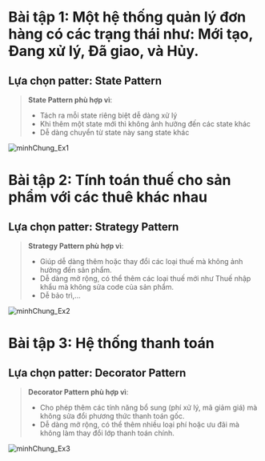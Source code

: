 # Bài tập 1: Một hệ thống quản lý đơn hàng có các trạng thái như: Mới tạo, Đang xử lý, Đã giao, và Hủy.
## Lựa chọn patter: State Pattern
> **State Pattern phù hợp vì**: <br>
> - Tách ra mỗi state riêng biệt dễ dàng xử lý<br>
> - Khi thêm một state mới thì không ảnh hưởng đến các state khác<br>
> - Dễ dàng chuyển từ state này sang state khác<br>

![minhChung_Ex1](https://github.com/user-attachments/assets/8d46824e-d6ca-4fdc-a798-fba6e338c5de)

# Bài tập 2: Tính toán thuế cho sản phẩm với các thuê khác nhau
## Lựa chọn patter: Strategy Pattern
> **Strategy Pattern phù hợp vì**:<br>
> - Giúp dễ dàng thêm hoặc thay đổi các loại thuế mà không ảnh hưởng đến sản phẩm.<br>
> - Dễ dàng mở rộng, có thể thêm các loại thuế mới như Thuế nhập khẩu mà không sửa code của sản phẩm.<br>
> - Dễ bảo trì,...

![minhChung_Ex2](https://github.com/user-attachments/assets/a726030c-0789-4769-9122-d62c20ed7724)

# Bài tập 3: Hệ thống thanh toán
## Lựa chọn patter: Decorator Pattern
> **Decorator Pattern phù hợp vì**:<br>
> - Cho phép thêm các tính năng bổ sung (phí xử lý, mã giảm giá) mà không sửa đổi phương thức thanh toán gốc.<br>
> - Dễ dàng mở rộng, có thể thêm nhiều loại phí hoặc ưu đãi mà không làm thay đổi lớp thanh toán chính.<br>

![minhChung_Ex3](https://github.com/user-attachments/assets/c19c7b6e-fff1-457c-a998-c05c13f4c842)

